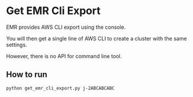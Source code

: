 # Get EMR Cli Export #

EMR provides AWS CLI export using the console.

You will then get a single line of AWS CLI to create a cluster with the same settings.


However, there is no API for command line tool.

## How to run

`python get_emr_cli_export.py j-2ABCABCABC`
